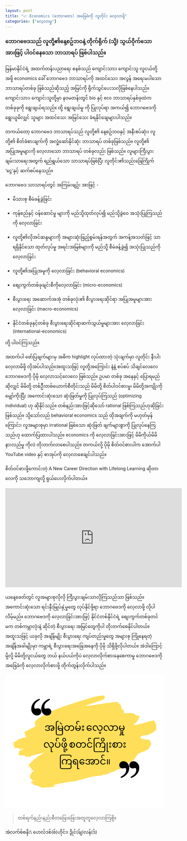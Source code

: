 ```yaml
---
layout: post
title: "📈 Economics (ဘောဂဗေဒ) အခြေခံကို လူတိုင်း လေ့လာဖို့"
categories: ["လေ့လာမှု"]
---
```


### ဘောဂဗေဒသည် လူတို့၏နေ့စဥ်ဘဝနဲ့ တိုက်ရိုက် (သို့) သွယ်ဝိုက်သောအားဖြင့် ပါဝင်နေသော ဘာသာရပ် ဖြစ်ပါသည်။

မြန်မာနိုင်ငံရဲ့ အထက်တန်းပညာရေး စနစ်သည် ကျောင်းသား၊ ကျောင်းသူ လူငယ်တို့အဖို့ economics ခေါ် ဘောဂဗေဒ ဘာသာရပ်ကို အထင်သေး၊ အလွန် အရေးမပါသော ဘာသာရပ်တစ်ခု ဖြစ်သည်ဆိုသည့် အမြင်ကို ရိုက်သွင်ပေးသလိုဖြစ်နေပါသည်။ ကျောင်းသား၊ ကျောင်းသူတို့မှာ နဝမတန်းတွင်် bio နှင့် eco ဘာသာရပ်နှစ်ခုထဲက တစ်ခုခုကို ရွေးချယ်ရသည်။ ထို့ ရွေးချယ်မှု ကို ပြုလုပ်ရာ အကယ်၍ ဘောဂဗေဒကို ရွေးယူမိလျှင် သူများ အထင်သေး အမြင်သေး ခံရနိုင်ချေများပါသည်။
<!-- more -->

တကယ်တော့ ဘောဂဗေဒ ဘာသာရပ်သည် လူတို့၏ နေ့စဥ်ဘဝနှင့် အနီးစပ်ဆုံး၊ လူတို့၏ စိတ်ခံစားချက်ကို အလှုံ့ဆော်နိုင်ဆုံး ဘာသာရပ် တစ်ခုဖြစ်သည်။ လူတို့၏ အပြုအမူများကို လေ့လာသော ဘာသာရပ် တစ်ခုလည်း ဖြစ်သည်။ လူများကြီးပွားချမ်းသာရေးအတွက် ရည်ရွယ်သော သာသာရပ်ဖြစ်ပြီး လူတိုင်း၏သည်းခြေကြိုက် ‘ငွေ’နှင့် ဆက်စပ်နေသည်။

ဘောဂဗေဒ သာသာရပ်တွင် အကြမ်းဖျဥ်း အာဖြင့် -

- မိသားစု စီမံခန့်ခွဲခြင်း

- ကုန်စည်နှင့် ဝန်ဆောင်မှု များကို မည်သို့ထုတ်လုပ်၍ မည်သို့ခွဲဝေ အသုံးပြုကြသည်ကို လေ့လာခြင်း

- လူတို့၏လိုအင်ဆန္ဒများကို အများဆုံးဖြည့်စွမ်းရန်အတွက် အကန့်အသတ်ဖြင့် သာရရှိနိုင်သော ထုတ်လုပ်မှု အရင်းအမြစ်များကို မည်သို့ စီမံခန့်ခွဲ၍ အသုံးပြုသည်ကို လေ့လာခြင်း

- လူတို့၏အပြုအမူကို လေ့လာခြင်း (behavioral economics)

- စျေးကွက်တစ်ခုချင်းစီကိုလေ့လာခြင်း (micro-economics)

- စီးပွားရေး အဆောက်အအုံ တစ်ခုလုံး၏ စီးပွားရေးဆိုင်ရာ အပြုအမူများအား လေ့လာခြင်း (macro-economics)

- နိုင်ငံတစ်ခုနှင့်တစ်ခု စီးပွားရေးဆိုင်ရာဆက်သွယ်မှုများအား လေ့လာခြင်း (international-economics)

တို့ ပါဝင်ကြသည်။

အထက်ပါ ဖော်ပြချက်များမှ အဓိက highlight လုပ်ထားတဲ့ သုံးချက်မှာ လူတိုင်း နီးပါး လေ့လာမိဖို့ လိုအပ်ပါသည်။အထူးသဖြင့် လူတို့အကြောင်း နံ့နံ့ စပ်စပ် သိချင်လေလေ ဘောဂဗေဒကို ပိုမို လေ့လာသင့်လေလေ ဖြစ်သည်။ ဥပမာ တစ်ခု အနေနှင့် ပြောရမည်ဆိုလျှင် မိမိတို့ တစ်ဥိီးတစ်ယောက်စီတိုင်းသည် မိမိတို့ စိတ်ပါဝင်စားမှု၊ မိမိတို့အကျိုးကို မျှော်ကိုးပြီး အကောင်းဆုံးသော ဆုံးဖြတ်မှုကို ပြုလုပ်ကြသည် (optimizing individual) ဟု ဆိုနိုင်သည်။ တစ်နည်းအားဖြင့်ဆိုသော် rational ဖြစ်ကြသည်ဟုဆိုခြင်းဖြစ်သည်။ သို့သော်လည် behavioral economics သည် ထိုအချက်ကို မဟုတ်မှန်ကြောင်း၊ လူအများစုမှာ irrational ဖြစ်သော ဆုံးဖြတ် ချက်များစွာကို ပြုလုပ်နေကြသည်ဟု ထောက်ပြထားပါသည်။ economics ကို လေ့လာခြင်းအားဖြင့် မိမိကိုယ်မိမိ နားလည်မှု ကိုလဲ တိုးတက်လာစေပါသည်။ တကယ်လို့ ပိုမို စိတ်ဝင်စားပါက အောက်ပါ YouTube video နှင့် စာအုပ်ကို လေ့လာစေချင်ပါသည်။


စိတ်ဝင်စားဖို့ကောင်းတဲ့ A New Career Direction with Lifelong Learning  ဆိုတာလေကို သဘောကျလို့ ရှယ်ပေးလိုက်ပါတယ်။

<div class="container">
<iframe width="560" height="315" src="https://www.youtube.com/embed/CjVQJdIrDJ0?si=bfTwmgDEpT03qYds" title="YouTube video player" frameborder="0" allow="accelerometer; autoplay; clipboard-write; encrypted-media; gyroscope; picture-in-picture; web-share" referrerpolicy="strict-origin-when-cross-origin" allowfullscreen></iframe>
</div>

ယနေ့ခေတ်တွင် လူအများစုလိုလို ကြီးပွားချမ်းသာလိုကြသည်သာ ဖြစ်သည်။ အကောင်းဆုံးသော ရင်းနှီးမြုပ်နှံ့မှုတွေ လုပ်နိုင်ဖို့ရာ ဘောဂဗေဒကို လေ့လာဖို့ လိုပါလိမ့်မည်။ ဘောဂဗေဒကို လေ့လာခြင်းအားဖြင့် နိုင်ငံတစ်နိုင်ငံရဲ့ စျေးကွက်တစ်ခုတင်မက တစ်ကမ္ဘာလုံးနဲ့ ဆိုင်တဲ့ စီးပွားရေး အမြင်တွေကိုပါ တိုးတက်စေနိုင်ပါတယ်။ အထူးသဖြင့် ယခုလို အချိန်မျိုး စီးပွားရေး ကျပ်တည်းမှုတွေ အများစု ကြုံနေရတဲ့ အချိန်အခါမျိုးမှာ ကမ္ဘာရဲ့ စီးပွားရေးအခြေအနေကို ပိုမို သိရှိဖို့လိုပါတယ်။ အဲဒါကြောင့်မို့လို့ မိမိတို့လူငယ်တွေ ဘယ် နယ်ပယ်ကိုပဲ လေ့လာလိုက်စားနေစေကာမှု ဘောဂဗေဒကို အခြေခံကို လေ့လာလိုက်စားဖို့ တိုက်တွန်းလိုက်ပါသည်။

![Lifelong learner](/public/img/life_long_learner.png)

> တစ်ရက်နည်းနည်းစီတဖြေးဖြေးအတူတူလေ့လာကြစို့။

အဲလက်စ်စနိုး\\
ဟေလ်ဒစ်(စ်)ဟိုင်း၊ ဒွိုင်(ခ်ျ)လန်(ဒ်)
